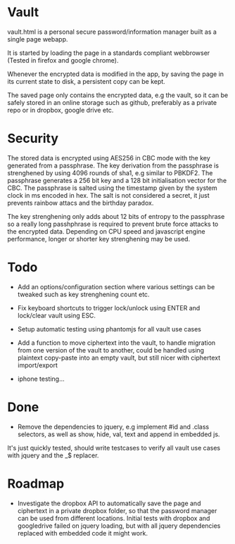 Vault
=====

vault.html is a personal secure password/information manager built as a single page webapp.

It is started by loading the page in a standards compliant webbrowser (Tested in firefox and google chrome).

Whenever the encrypted data is modified in the app, by saving the page in its current state to disk, a persistent copy can be kept.

The saved page only contains the encrypted data, e.g the vault, so it can be safely stored in an online storage such as github, preferably as a private repo or in dropbox, google drive etc.

Security
========

The stored data is encrypted using AES256 in CBC mode with the key generated from a passphrase. The key derivation from the passphrase is strenghened by using 4096 rounds of sha1, e.g similar to PBKDF2. The passphrase generates a 256 bit key and a 128 bit initialisation vector for the CBC. The passphrase is salted using the timestamp given by the system clock in ms encoded in hex. The salt is not considered a secret, it just prevents rainbow attacs and the birthday paradox.

The key strenghening only adds about 12 bits of entropy to the passphrase so a really long passhphrase is required to prevent brute force attacks to the encrypted data. Depending on CPU speed and javascript engine performance, longer or shorter key strenghening may be used.

Todo
====

- Add an options/configuration section where various settings can be tweaked such as key strenghening count etc.

- Fix keyboard shortcuts to trigger lock/unlock using ENTER and lock/clear vault using ESC.

- Setup automatic testing using phantomjs for all vault use cases

- Add a function to move ciphertext into the vault, to handle migration from one version of the vault to another, could be handled using plaintext copy-paste into an empty vault, but still nicer with ciphertext import/export

- iphone testing...

Done
====

- Remove the dependencies to jquery, e.g implement #id and .class selectors, as well as show, hide, val, text and append in embedded js.

It's just quickly tested, should write testcases to verify all vault use cases with jquery and the _$ replacer.

Roadmap
=======

- Investigate the dropbox API to automatically save the page and ciphertext in a private dropbox folder, so that the password manager can be used from different locations. Initial tests with dropbox and googledrive failed on jquery loading, but with all jquery dependencies replaced with embedded code it might work.